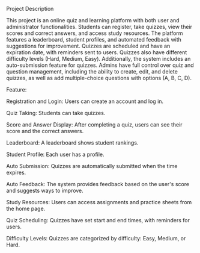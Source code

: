 
Project Description

This project is an online quiz and learning platform with both user and administrator functionalities. Students can register, take quizzes, view their scores and correct answers, and access study resources. The platform features a leaderboard, student profiles, and automated feedback with suggestions for improvement. Quizzes are scheduled and have an expiration date, with reminders sent to users. Quizzes also have different difficulty levels (Hard, Medium, Easy). Additionally, the system includes an auto-submission feature for quizzes. Admins have full control over quiz and question management, including the ability to create, edit, and delete quizzes, as well as add multiple-choice questions with options (A, B, C, D).


Feature:

Registration and Login: Users can create an account and log in.

Quiz Taking: Students can take quizzes.

Score and Answer Display: After completing a quiz, users can see their score and the correct answers.

Leaderboard: A leaderboard shows student rankings.

Student Profile: Each user has a profile.

Auto Submission: Quizzes are automatically submitted when the time expires.

Auto Feedback: The system provides feedback based on the user's score and suggests ways to improve.


Study Resources: Users can access assignments and practice sheets from the home page.


Quiz Scheduling: Quizzes have set start and end times, with reminders for users.


Difficulty Levels: Quizzes are categorized by difficulty: Easy, Medium, or Hard.

